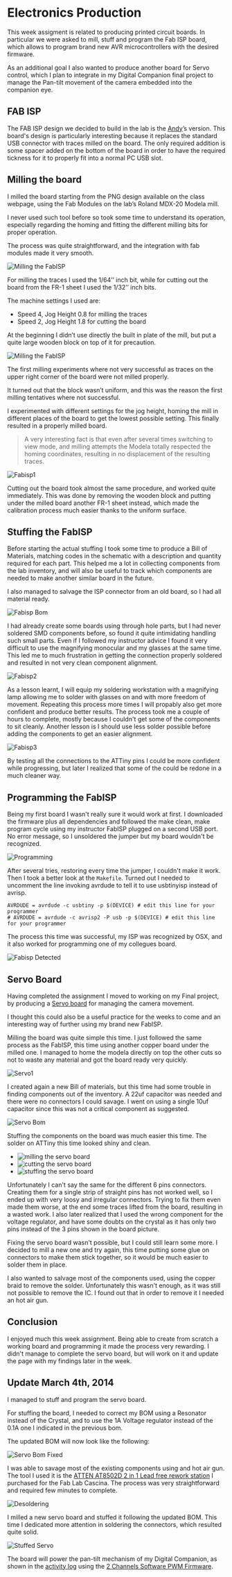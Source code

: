 Electronics Production
======================


This week assigment is related to producing printed circuit boards. In
particular we were asked to mill, stuff and program the Fab ISP board, which allows to
program brand new AVR microcontrollers with the desired firmware.

As an additional goal I also wanted to produce another board for
Servo control, which I plan to integrate in my Digital Companion final project
to manage the Pan-tilt movement of the camera embedded into the companion eye.

FAB ISP 
--------

The FAB ISP design we decided to build in the lab is the [Andy](http://fab.cba.mit.edu/content/projects/fabispkey/index.html)’s version. This
board's design is particularly interesting because it replaces the standard USB
connector with traces milled on the board. The only required addition is some
spacer added on the bottom of the board in order to have the required tickness
for it to properly fit into a normal PC USB slot.

Milling the board   
--------------------

I milled the board starting from the PNG design available on the class webpage,
using the Fab Modules on the lab’s Roland MDX-20 Modela mill.

I never used such tool before so took some time to understand its operation,
especially regarding the homing and fitting the different milling bits for
proper operation.

The process was quite straightforward, and the integration with fab modules made
it very smooth.

![Milling the FabISP](../images/week04/milling_1.jpg)

For milling the traces I used the 1/64’’ inch bit, while for cutting out the
board from the FR-1 sheet I used the 1/32’’ inch bits.

The machine settings I used are:

- Speed 4, Jog Height 0.8 for milling the traces
- Speed 2, Jog Height 1.8 for cutting the board

At the beginning I didn’t use directly the built in plate of the mill, but put a
quite large wooden block on top of it for precaution.

![Milling the FabISP](../images/week04/milling2.jpg)

The first milling experiments where not very successful as traces on the upper
right corner of the board were not milled properly.

It turned out that the block wasn’t uniform, and this was the reason the first
milling tentatives where not successful.

I experimented with different settings for the jog height, homing the mill in
different places of the board to get the lowest possible setting. This finally
resulted in a properly milled board.

>A very interesting fact is that even after several times switching to view
>mode, and  milling attempts the Modela totally respected the homing coordinates,
>resulting in no displacement of the resulting traces.

![Fabisp1](../images/week04/fabisp1.jpg)

Cutting out the board took almost the same procedure, and worked quite
immediately. This was done by removing the wooden block and putting under the
milled board another FR-1 sheet instead, which made the calibration process much
easier thanks to the uniform surface.


Stuffing the FabISP
-------------------

Before starting the actual stuffing I took some time to produce a Bill of Materials, matching codes in the schematic with a description and quantity required for each part. This helped me a lot in collecting components from the lab inventory, and will also be useful to track which components are needed to make another similar board in the future.

I also managed to salvage the ISP connector from an old board, so I had all material ready.

![Fabisp Bom](../images/week04/fabisp_bom.jpg) 

I had already create some boards using through hole parts, but I had never soldered SMD components before, so found it quite intimidating handling such small parts. Even if I followed my instructor advice I found it very difficult to use the magnifying monocular and my glasses at the same time. This led me to much frustration in getting the connection properly soldered and resulted in not very clean component alignment.

![Fabisp2](../images/week04/fabisp2.jpg)

As a lesson learnt, I will equip my soldering workstation with a magnifying lamp allowing me to solder with glasses on and with more freedom of movement. Repeating this process more times I will propably also get more confident and produce better results. The process took me a couple of hours to complete, mostly because I couldn't get some of the components to sit cleanly. Another lesson is I should use less solder possible before adding the components to get an easier alignment.

![Fabisp3](../images/week04/fabisp3.jpg)

By testing all the connections to the ATTiny pins I could be more confident while progressing, but later I realized that some of the could be redone in a much cleaner way.

Programming the FabISP
----------------------

Being my first board I wasn't really sure it would work at first. I downloaded the firmware plus all dependencies and followed the make clean, make program cycle using my instructor FabISP plugged on a second USB port. No error message, so I unsoldered the jumper but my board wouldn't be recognized.

![Programming](../images/week04/programming.jpg)

After several tries, restoring every time the jumper, I couldn't make it work. Then I took a better look at the ```Makefile```. Turned out I needed to uncomment the line invoking avrdude to tell it to use usbtinyisp instead of avrisp. 

    AVRDUDE = avrdude -c usbtiny -p $(DEVICE) # edit this line for your programmer
    # AVRDUDE = avrdude -c avrisp2 -P usb -p $(DEVICE) # edit this line for your programmer


The process this time was successful, my ISP was recognized by OSX, and it also worked for programming one of my collegues board.

![Fabisp Detected](../images/week04/fabisp_detected.jpg)

Servo Board
-----------

Having completed the assignment I moved to working on my Final project, by producing a [Servo board](http://academy.cba.mit.edu/classes/output_devices/servo/hello.servo.44.png) for managing the camera movement.

I thought this could also be a useful practice for the weeks to come and an interesting way of further using my brand new FabISP.

Milling the board was quite simple this time. I just followed the same process as the FabISP, this time using another copper board under the milled one. I managed to home the modela directly on top the other cuts so not to waste any material and got the board ready very quickly.

![Servo1](../images/week04/servo1.jpg)

I created again a new Bill of materials, but this time had some trouble in finding components out of the inventory. A 22uf capacitor was needed and there were no connectors I could savage. I went on using a single 10uf capacitor since this was not a critical component as suggested.

![Servo Bom](../images/week04/servo_bom.jpg)  

Stuffing the components on the board was much easier this time. The solder on ATTiny this time looked shiny and clean.

<ul class="small-block-grid-3">
    <li><img src="../images/week04/servo2.jpg" alt="milling the servo board"> </li>
    <li><img src="../images/week04/servo4.jpg" alt="cutting the servo board"> </li>
    <li><img src="../images/week04/servo5.jpg" alt="stuffing the servo board"> </li>
</ul>    

Unfortunately I can't say the same for the different 6 pins connectors. Creating them for a single strip of straight pins has not worked well, so I ended up with very loosy and irregular connectors. Trying to fix them even made them worse, at the end some traces lifted from the board, resulting in a wasted work. I also later realized that I used the wrong component for the voltage regulator, and have some doubts on the crystal as it has only two pins instead of the 3 pins shown in the board picture.

Fixing the servo board wasn't possible, but I could still learn some more. I decided to mill a new one and try again, this time putting some glue on connectors to make them stick together, so it would be much easier to solder them in place. 

I also wanted to salvage most of the components used, using the copper braid to remove the solder. Unfortunately this wasn't enough, as it was still not possible to remove the IC. I found out that in order to remove it I needed an hot air gun.



Conclusion
-----------

I enjoyed much this week assignment. Being able to create from scratch a working board and programming it made the process very rewarding.
I didn't manage to complete the servo board, but will work on it and update the page with my findings later in the week.


Update March 4th, 2014
----------------------

I managed to stuff and program the servo board.

For stuffing the board, I needed to correct my BOM using a Resonator instead of the Crystal, and to use the 1A Voltage regulator instead of the 0.1A one I indicated in the previous bom. 

The updated BOM will now look like the following:

![Servo Bom Fixed](../images/week04/servo_bom_fixed.jpg)
    
I was able to savage most of the existing components using and hot air gun. The tool I used it is the [ATTEN AT8502D 2 in 1 Lead free rework station](http://www.atten.eu/solder-rework/atten-at8502d-2-in-1-lead-free-rework-station.html) I purchased for the Fab Lab Cascina.
The process was very straightforward and required few minutes to complete.

![Desoldering](../images/week04/desoldering.jpg)
    
I milled a new servo board and stuffed it following the updated BOM. This time I dedicated more attention in soldering the connectors, which resulted quite solid.

![Stuffed Servo](../images/week04/stuffed_servo.jpg)
    
The board will power the pan-tilt mechanism of my Digital Companion, as shown in the [activity log](../project/log.html) using the
[2 Channels Software PWM Firmware](http://academy.cba.mit.edu/classes/output_devices/servo/hello.servo.44.2.c).



